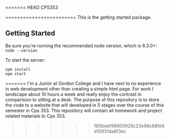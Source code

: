 <<<<<<< HEAD
 CPS353

========================
This is the getting started package.


Getting Started
---------------
Be sure you're running the recommended node version, which is 6.3.0+: `node --version`

To start the server:

```
npm install
npm start
```
=======
I'm a Junior at Gordon College and I have next to no experience in web development other than creating a simple html page. For work I landscape about 10 hours a week and really enjoy the contrast in comparision to sitting at a desk.
The purpose of this repository is to store the code to a website that will developed in 5 stages over the course of this semester in Cps 353. This repository will contain all homework and project related materials to Cps 353.
>>>>>>> 160bebf96600928c23e96c88fd4d10931da6f3ec
